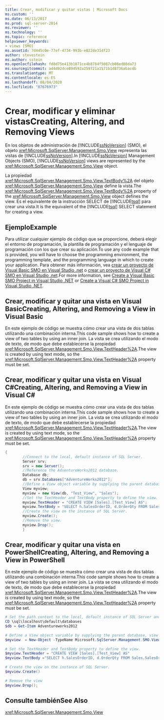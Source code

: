 ```yaml
---
title: Crear, modificar y quitar vistas | Microsoft Docs
ms.custom: ''
ms.date: 06/13/2017
ms.prod: sql-server-2014
ms.reviewer: ''
ms.technology: ''
ms.topic: reference
helpviewer_keywords:
- views [SMO]
ms.assetid: 7d445c0e-77ef-4734-993b-e022de31df23
author: stevestein
ms.author: sstein
ms.openlocfilehash: fd8d75e413b1871ce4b8784f5087cb08ed08da73
ms.sourcegitcommit: ad4d92dce894592a259721a1571b1d8736abacdb
ms.translationtype: MT
ms.contentlocale: es-ES
ms.lasthandoff: 08/04/2020
ms.locfileid: "87676973"
---
```

# <a name="creating-altering-and-removing-views"></a><span data-ttu-id="625b5-102">Crear, modificar y eliminar vistas</span><span class="sxs-lookup"><span data-stu-id="625b5-102">Creating, Altering, and Removing Views</span></span>
  <span data-ttu-id="625b5-103">En los objetos de administración de [!INCLUDE[ssNoVersion](../../../includes/ssnoversion-md.md)] (SMO), el objeto <xref:Microsoft.SqlServer.Management.Smo.View> representa las vistas de [!INCLUDE[ssNoVersion](../../../includes/ssnoversion-md.md)].</span><span class="sxs-lookup"><span data-stu-id="625b5-103">In [!INCLUDE[ssNoVersion](../../../includes/ssnoversion-md.md)] Management Objects (SMO), [!INCLUDE[ssNoVersion](../../../includes/ssnoversion-md.md)] views are represented by the <xref:Microsoft.SqlServer.Management.Smo.View> object.</span></span>  
  
 <span data-ttu-id="625b5-104">La propiedad <xref:Microsoft.SqlServer.Management.Smo.View.TextBody%2A> del objeto <xref:Microsoft.SqlServer.Management.Smo.View> define la vista.</span><span class="sxs-lookup"><span data-stu-id="625b5-104">The <xref:Microsoft.SqlServer.Management.Smo.View.TextBody%2A> property of the <xref:Microsoft.SqlServer.Management.Smo.View> object defines the view.</span></span> <span data-ttu-id="625b5-105">Es el equivalente de la instrucción SELECT de [!INCLUDE[tsql](../../../includes/tsql-md.md)] para crear una vista.</span><span class="sxs-lookup"><span data-stu-id="625b5-105">It is the equivalent of the [!INCLUDE[tsql](../../../includes/tsql-md.md)] SELECT statement for creating a view.</span></span>  
  
## <a name="example"></a><span data-ttu-id="625b5-106">Ejemplo</span><span class="sxs-lookup"><span data-stu-id="625b5-106">Example</span></span>  
 <span data-ttu-id="625b5-107">Para utilizar cualquier ejemplo de código que se proporcione, deberá elegir el entorno de programación, la plantilla de programación y el lenguaje de programación con los que crear su aplicación.</span><span class="sxs-lookup"><span data-stu-id="625b5-107">To use any code example that is provided, you will have to choose the programming environment, the programming template, and the programming language in which to create your application.</span></span> <span data-ttu-id="625b5-108">Para obtener más información, vea [crear un proyecto de Visual Basic SMO en Visual Studio .net](../../../database-engine/dev-guide/create-a-visual-basic-smo-project-in-visual-studio-net.md) o [crear un proyecto de Visual C&#35; SMO en Visual Studio .net](../how-to-create-a-visual-csharp-smo-project-in-visual-studio-net.md).</span><span class="sxs-lookup"><span data-stu-id="625b5-108">For more information, see [Create a Visual Basic SMO Project in Visual Studio .NET](../../../database-engine/dev-guide/create-a-visual-basic-smo-project-in-visual-studio-net.md) or [Create a Visual C&#35; SMO Project in Visual Studio .NET](../how-to-create-a-visual-csharp-smo-project-in-visual-studio-net.md).</span></span>  
  
## <a name="creating-altering-and-removing-a-view-in-visual-basic"></a><span data-ttu-id="625b5-109">Crear, modificar y quitar una vista en Visual Basic</span><span class="sxs-lookup"><span data-stu-id="625b5-109">Creating, Altering, and Removing a View in Visual Basic</span></span>  
 <span data-ttu-id="625b5-110">En este ejemplo de código se muestra cómo crear una vista de dos tablas utilizando una combinación interna.</span><span class="sxs-lookup"><span data-stu-id="625b5-110">This code sample shows how to create a view of two tables by using an inner join.</span></span> <span data-ttu-id="625b5-111">La vista se crea utilizando el modo de texto, de modo que debe establecerse la propiedad <xref:Microsoft.SqlServer.Management.Smo.View.TextHeader%2A>.</span><span class="sxs-lookup"><span data-stu-id="625b5-111">The view is created by using text mode, so the <xref:Microsoft.SqlServer.Management.Smo.View.TextHeader%2A> property must be set.</span></span>  
  
<!-- TODO: review snippet reference  [!CODE [SMO How to#SMO_VBViews1](SMO How to#SMO_VBViews1)]  -->  
  
## <a name="creating-altering-and-removing-a-view-in-visual-c"></a><span data-ttu-id="625b5-112">Crear, modificar y quitar una vista en Visual C#</span><span class="sxs-lookup"><span data-stu-id="625b5-112">Creating, Altering, and Removing a View in Visual C#</span></span>  
 <span data-ttu-id="625b5-113">En este ejemplo de código se muestra cómo crear una vista de dos tablas utilizando una combinación interna.</span><span class="sxs-lookup"><span data-stu-id="625b5-113">This code sample shows how to create a view of two tables by using an inner join.</span></span> <span data-ttu-id="625b5-114">La vista se crea utilizando el modo de texto, de modo que debe establecerse la propiedad <xref:Microsoft.SqlServer.Management.Smo.View.TextHeader%2A>.</span><span class="sxs-lookup"><span data-stu-id="625b5-114">The view is created by using text mode, so the <xref:Microsoft.SqlServer.Management.Smo.View.TextHeader%2A> property must be set.</span></span>  
  
```csharp
{  
        //Connect to the local, default instance of SQL Server.   
        Server srv;   
        srv = new Server();   
        //Reference the AdventureWorks2012 database.   
        Database db;   
        db = srv.Databases["AdventureWorks2012"];   
        //Define a View object variable by supplying the parent database, view name and schema in the constructor.   
        View myview;   
        myview = new View(db, "Test_View", "Sales");   
        //Set the TextHeader and TextBody property to define the view.   
        myview.TextHeader = "CREATE VIEW [Sales].[Test_View] AS";   
        myview.TextBody = "SELECT h.SalesOrderID, d.OrderQty FROM Sales.SalesOrderHeader AS h INNER JOIN Sales.SalesOrderDetail AS d ON h.SalesOrderID = d.SalesOrderID";   
        //Create the view on the instance of SQL Server.   
        myview.Create();   
        //Remove the view.   
        myview.Drop();   
        }  
```  
  
## <a name="creating-altering-and-removing-a-view-in-powershell"></a><span data-ttu-id="625b5-115">Crear, modificar y quitar una vista en PowerShell</span><span class="sxs-lookup"><span data-stu-id="625b5-115">Creating, Altering, and Removing a View in PowerShell</span></span>  
 <span data-ttu-id="625b5-116">En este ejemplo de código se muestra cómo crear una vista de dos tablas utilizando una combinación interna.</span><span class="sxs-lookup"><span data-stu-id="625b5-116">This code sample shows how to create a view of two tables by using an inner join.</span></span> <span data-ttu-id="625b5-117">La vista se crea utilizando el modo de texto, de modo que debe establecerse la propiedad <xref:Microsoft.SqlServer.Management.Smo.View.TextHeader%2A>.</span><span class="sxs-lookup"><span data-stu-id="625b5-117">The view is created by using text mode, so the <xref:Microsoft.SqlServer.Management.Smo.View.TextHeader%2A> property must be set.</span></span>  
  
```powershell
# Set the path context to the local, default instance of SQL Server and get a reference to AdventureWorks2012  
CD \sql\localhost\default\databases  
$db = Get-Item Adventureworks2012  
  
# Define a View object variable by supplying the parent database, view name and schema in the constructor.
$myview  = New-Object -TypeName Microsoft.SqlServer.Management.SMO.View -argumentlist $db, "Test_View", "Sales"  
  
# Set the TextHeader and TextBody property to define the view.
$myview.TextHeader = "CREATE VIEW [Sales].[Test_View] AS"  
$myview.TextBody ="SELECT h.SalesOrderID, d.OrderQty FROM Sales.SalesOrderHeader AS h INNER JOIN Sales.SalesOrderDetail AS d ON h.SalesOrderID = d.SalesOrderID"  
  
# Create the view on the instance of SQL Server.
$myview.Create()  
  
# Remove the view
$myview.Drop();  
```  
  
## <a name="see-also"></a><span data-ttu-id="625b5-118">Consulte también</span><span class="sxs-lookup"><span data-stu-id="625b5-118">See Also</span></span>  
 <xref:Microsoft.SqlServer.Management.Smo.View>  
